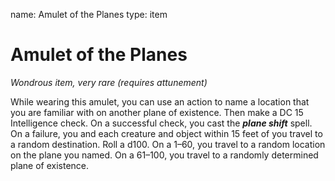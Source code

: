 name: Amulet of the Planes
type: item

# Amulet of the Planes 
_Wondrous item, very rare (requires attunement)_ 

While wearing this amulet, you can use an action to name a location that you are familiar with on another plane of existence. Then make a DC 15 Intelligence check. On a successful check, you cast the **_plane shift_** spell. On a failure, you and each creature and object within 15 feet of you travel to a random destination. Roll a d100. On a 1–60, you travel to a random location on the plane you named. On a 61–100, you travel to a randomly determined plane of existence. 